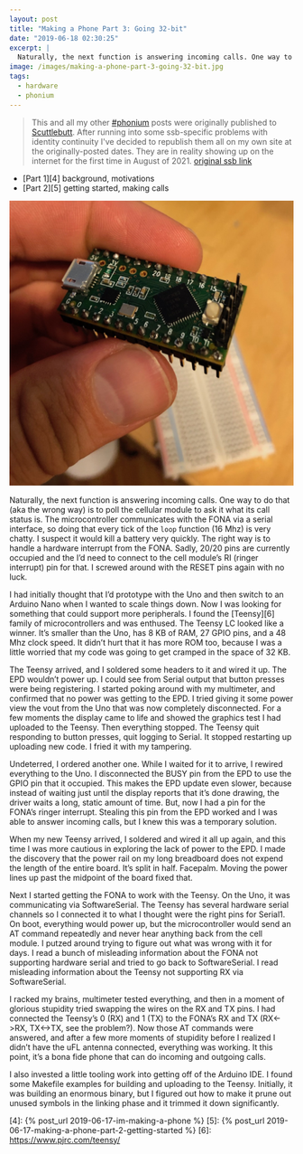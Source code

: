```yaml
---
layout: post
title: "Making a Phone Part 3: Going 32-bit"
date: "2019-06-18 02:30:25"
excerpt: |
  Naturally, the next function is answering incoming calls. One way to do that (aka the wrong way) is to poll the cellular module to ask it what its call status is. The microcontroller communicates with the FONA via a serial interface, so doing that every tick of the loop function (16 Mhz) is very chatty.
image: /images/making-a-phone-part-3-going-32-bit.jpg
tags:
  - hardware
  - phonium
---
```


> This and all my other [\#phonium][1] posts were originally published to [Scuttlebutt][2]. After running into some ssb-specific problems with identity continuity I've decided to republish them all on my own site at the originally-posted dates. They are in reality showing up on the internet for the first time in August of 2021. [original ssb link][3]

* [Part 1][4] background, motivations
* [Part 2][5] getting started, making calls

![A Teensy microcontroller][image-1]

Naturally, the next function is answering incoming calls. One way to do that (aka the wrong way) is to poll the cellular module to ask it what its call status is. The microcontroller communicates with the FONA via a serial interface, so doing that every tick of the `loop` function (16 Mhz) is very chatty. I suspect it would kill a battery very quickly. The right way is to handle a hardware interrupt from the FONA. Sadly, 20/20 pins are currently occupied and the I’d need to connect to the cell module’s RI (ringer interrupt) pin for that. I screwed around with the RESET pins again with no luck.

I had initially thought that I’d prototype with the Uno and then switch to an Arduino Nano when I wanted to scale things down. Now I was looking for something that could support more peripherals. I found the [Teensy][6] family of microcontrollers and was enthused. The Teensy LC looked like a winner. It’s smaller than the Uno, has 8 KB of RAM, 27 GPIO pins, and a 48 Mhz clock speed. It didn’t hurt that it has more ROM too, because I was a little worried that my code was going to get cramped in the space of 32 KB.

The Teensy arrived, and I soldered some headers to it and wired it up. The EPD wouldn’t power up. I could see from Serial output that button presses were being registering. I started poking around with my multimeter, and confirmed that no power was getting to the EPD. I tried giving it some power view the vout from the Uno that was now completely disconnected. For a few moments the display came to life and showed the graphics test I had uploaded to the Teensy. Then everything stopped. The Teensy quit responding to button presses, quit logging to Serial. It stopped restarting up uploading new code. I fried it with my tampering.

Undeterred, I ordered another one. While I waited for it to arrive, I rewired everything to the Uno. I disconnected the BUSY pin from the EPD to use the GPIO pin that it occupied. This makes the EPD update even slower, because instead of waiting just until the display reports that it’s done drawing, the driver waits a long, static amount of time. But, now I had a pin for the FONA’s ringer interrupt. Stealing this pin from the EPD worked and I was able to answer incoming calls, but I knew this was a temporary solution.

When my new Teensy arrived, I soldered and wired it all up again, and this time I was more cautious in exploring the lack of power to the EPD. I made the discovery that the power rail on my long breadboard does not expend the length of the entire board. It’s split in half. Facepalm. Moving the power lines up past the midpoint of the board fixed that.

Next I started getting the FONA to work with the Teensy. On the Uno, it was communicating via SoftwareSerial. The Teensy has several hardware serial channels so I connected it to what I thought were the right pins for Serial1. On boot, everything would power up, but the microcontroller would send an AT command repeatedly and never hear anything back from the cell module. I putzed around trying to figure out what was wrong with it for days. I read a bunch of misleading information about the FONA not supporting hardware serial and tried to go back to SoftwareSerial. I read misleading information about the Teensy not supporting RX via SoftwareSerial.

I racked my brains, multimeter tested everything, and then in a moment of glorious stupidity tried swapping the wires on the RX and TX pins. I had connected the Teensy’s 0 (RX) and 1 (TX) to the FONA’s RX and TX (RX\<-\>RX, TX\<-\>TX, see the problem?). Now those AT commands were answered, and after a few more moments of stupidity before I realized I didn’t have the uFL antenna connected, everything was working. It this point, it’s a bona fide phone that can do incoming and outgoing calls.

I also invested a little tooling work into getting off of the Arduino IDE. I found some Makefile examples for building and uploading to the Teensy. Initially, it was building an enormous binary, but I figured out how to make it prune out unused symbols in the linking phase and it trimmed it down significantly.

[1]:	/tags/phonium.html
[2]:	https://scuttlebutt.nz/
[3]:	https://viewer.scuttlebot.io/%25oSboStN4v114mBik1nXWMRG3cUPxJs9UnyTAZpJvaBw%3D.sha256
[4]:	{% post_url 2019-06-17-im-making-a-phone %}
[5]:	{% post_url 2019-06-17-making-a-phone-part-2-getting-started %}
[6]:	https://www.pjrc.com/teensy/

[image-1]:	/images/making-a-phone-part-3-going-32-bit.jpg
